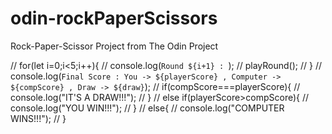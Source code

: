 # odin-rockPaperScissors
Rock-Paper-Scissor Project from The Odin Project

// for(let i=0;i<5;i++){
    //     console.log(`Round ${i+1} : `);
    //     playRound();
    // }
    // console.log(`Final Score : You -> ${playerScore} , Computer -> ${compScore} , Draw -> ${draw}`);
    // if(compScore===playerScore){
    //     console.log("IT'S A DRAW!!!");
    // }
    // else if(playerScore>compScore){
    //     console.log("YOU WIN!!!");
    // }
    // else{
    //     console.log("COMPUTER WINS!!!");
    // }
